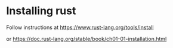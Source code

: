 # Installing rust

Follow instructions at https://www.rust-lang.org/tools/install

or https://doc.rust-lang.org/stable/book/ch01-01-installation.html
